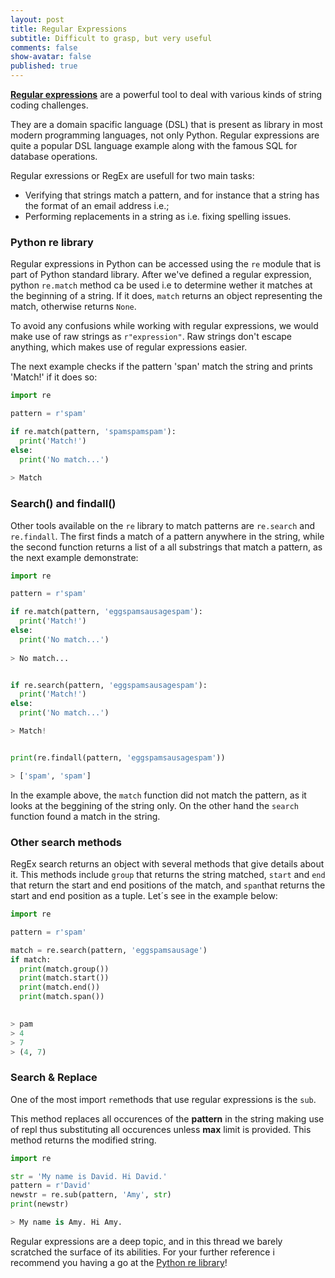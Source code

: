 ```yaml
---
layout: post
title: Regular Expressions
subtitle: Difficult to grasp, but very useful
comments: false
show-avatar: false
published: true
---
```


<a href='https://en.wikipedia.org/wiki/Regular_expression'>**Regular expressions**</a> are a powerful tool to deal with various kinds of string coding challenges.

They are a domain spacific language (DSL) that is present as library in most modern programming languages, not only Python. Regular expressions are quite a popular DSL language example along with the famous SQL for database operations.

Regular exressions or RegEx are usefull for two main tasks:

* Verifying that strings match a pattern, and for instance that a string has the format of an email address i.e.;
* Performing replacements in a string as i.e. fixing spelling issues.


### Python re library
Regular expressions in Python can be accessed using the `re` module that is part of Python standard library.
After we've defined a regular expression, python `re.match` method ca be used i.e to determine wether it matches at the beginning of a string. If it does, `match` returns an object representing the match, otherwise returns `None`.

To avoid any confusions while working with regular expressions, we would make use of raw strings as `r"expression"`.
Raw strings don't escape anything, which makes use of regular expressions easier.

The next example checks if the pattern 'span' match the string and prints 'Match!' if it does so:

```python
import re

pattern = r'spam'

if re.match(pattern, 'spamspamspam'):
  print('Match!')
else:
  print('No match...')
  
> Match
```

### Search() and findall()

Other tools available on the `re` library to match patterns are `re.search` and `re.findall`. The first finds a match of a pattern anywhere in the string, while the second function returns a list of a all substrings that match a pattern, as the next example demonstrate:

``` python
import re

pattern = r'spam'

if re.match(pattern, 'eggspamsausagespam'):
  print('Match!')
else:
  print('No match...')
  
> No match...


if re.search(pattern, 'eggspamsausagespam'):
  print('Match!')
else:
  print('No match...')

> Match!


print(re.findall(pattern, 'eggspamsausagespam'))

> ['spam', 'spam']
```

In the example above, the `match` function did not match the pattern, as it looks at the beggining of the string only. On the other hand the `search` function found a match in the string.

### Other search methods

RegEx search returns an object with several methods that give details about it. This methods include `group` that returns the string matched, `start` and `end` that return the start and end positions of the match, and `span`that returns the start and end position as a tuple. Let´s see in the example below:

```python
import re

pattern = r'spam'

match = re.search(pattern, 'eggspamsausage')
if match:
  print(match.group())
  print(match.start())
  print(match.end())
  print(match.span())
  

> pam
> 4 
> 7
> (4, 7)
```


### Search & Replace

One of the most import `re`methods that use regular expressions is the `sub`.

This method replaces all occurences of the **pattern** in the string making use of repl thus substituting all occurences unless **max** limit is provided. This method returns the modified string.

```python
import re

str = 'My name is David. Hi David.'
pattern = r'David'
newstr = re.sub(pattern, 'Amy', str)
print(newstr)

> My name is Amy. Hi Amy.
```

Regular expressions are a deep topic, and in this thread we barely scratched the surface of its abilities. For your further reference i recommend you having a go at the <a href='https://docs.python.org/2/library/re.html'>Python re library</a>!

